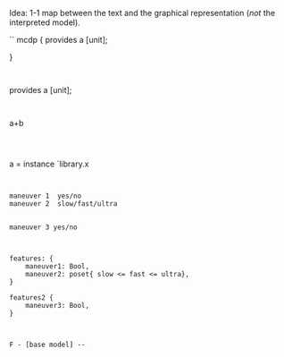 

Idea: 1-1 map between the text and the graphical representation (*not* the interpreted model).



``
mcdp {
    provides a [unit]; 


}
```


```
provides a [unit];
```


```
a+b
```



```
a = instance `library.x
```


maneuver 1  yes/no
maneuver 2  slow/fast/ultra


maneuver 3 yes/no



features: {
    maneuver1: Bool,
    maneuver2: poset{ slow <= fast <= ultra},
}

features2 {
    maneuver3: Bool,
}



F - [base model] -- 
